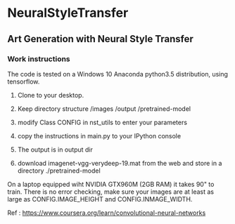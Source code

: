 # NeuralStyleTransfer
## Art Generation with Neural Style Transfer 

### Work instructions

The code is tested on a Windows 10 Anaconda python3.5 distribution, using tensorflow.

1. Clone to your desktop.
2. Keep directory structure
    /images
    /output
    /pretrained-model
    
3. modify Class CONFIG in nst_utils to enter your parameters
4. copy the instructions in main.py to your IPython console
5. The output is in output dir
6. download imagenet-vgg-verydeep-19.mat from the web and store in a directory ./pretrained-model


On a laptop equipped wiht NVIDIA GTX960M (2GB RAM) it takes 90" to train.
There is no error checking, make sure your images are at least as large as
CONFIG.IMAGE_HEIGHT and CONFIG.INMAGE_WIDTH.


Ref : https://www.coursera.org/learn/convolutional-neural-networks

